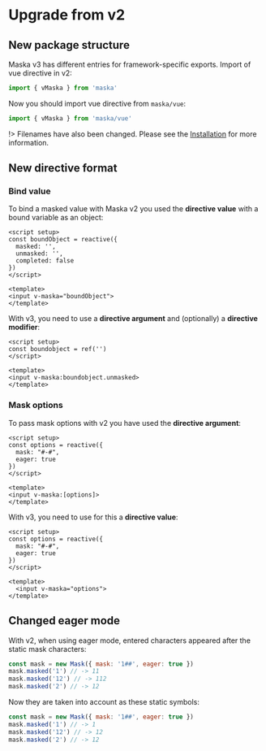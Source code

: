 # Upgrade from v2

## New package structure

Maska v3 has different entries for framework-specific exports.
Import of vue directive in v2:

```js
import { vMaska } from 'maska'
```

Now you should import vue directive from `maska/vue`:

```js
import { vMaska } from 'maska/vue'
```

!> Filenames have also been changed. Please see the [Installation](install) for more information.

## New directive format

### Bind value

To bind a masked value with Maska v2 you used the **directive value** with a bound variable as an object:

```vue
<script setup>
const boundObject = reactive({
  masked: '',
  unmasked: '',
  completed: false
})
</script>

<template>
<input v-maska="boundObject">
</template>
```

With v3, you need to use a **directive argument** and (optionally) a **directive modifier**:

```vue
<script setup>
const boundobject = ref('')
</script>

<template>
<input v-maska:boundobject.unmasked>
</template>
```

### Mask options

To pass mask options with v2 you have used the **directive argument**:

```vue
<script setup>
const options = reactive({
  mask: "#-#",
  eager: true
})
</script>

<template>
<input v-maska:[options]>
</template>
```

With v3, you need to use for this a **directive value**:

```vue
<script setup>
const options = reactive({
  mask: "#-#",
  eager: true
})
</script>

<template>
  <input v-maska="options">
</template>
```

## Changed eager mode

With v2, when using eager mode, entered characters appeared after the static mask characters:

```js
const mask = new Mask({ mask: '1##', eager: true })
mask.masked('1') // -> 11
mask.masked('12') // -> 112
mask.masked('2') // -> 12
```

Now they are taken into account as these static symbols:

```js
const mask = new Mask({ mask: '1##', eager: true })
mask.masked('1') // -> 1
mask.masked('12') // -> 12
mask.masked('2') // -> 12
```
